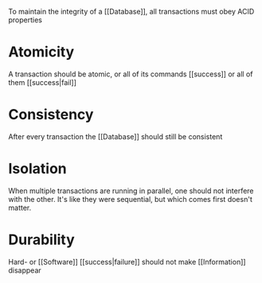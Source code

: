 To maintain the integrity of a [[Database]], all transactions must obey ACID properties

# Atomicity

A transaction should be atomic, or all of its commands [[success]] or all of them [[success|fail]]

# Consistency

After every transaction the [[Database]] should still be consistent

# Isolation

When multiple transactions are running in parallel, one should not interfere with the other. It's like they were sequential, but which comes first doesn't matter.

# Durability

Hard- or [[Software]] [[success|failure]] should not make [[Information]] disappear
